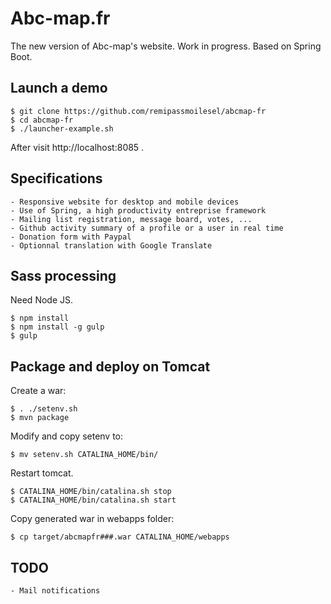 # Abc-map.fr

The new version of Abc-map's website. Work in progress.
Based on Spring Boot.

## Launch a demo

	$ git clone https://github.com/remipassmoilesel/abcmap-fr
	$ cd abcmap-fr
	$ ./launcher-example.sh

After visit http://localhost:8085 .

## Specifications

	- Responsive website for desktop and mobile devices
	- Use of Spring, a high productivity entreprise framework
	- Mailing list registration, message board, votes, ...
	- Github activity summary of a profile or a user in real time
	- Donation form with Paypal
	- Optionnal translation with Google Translate

## Sass processing

Need Node JS.

	$ npm install
	$ npm install -g gulp
	$ gulp

## Package and deploy on Tomcat

Create a war:

	$ . ./setenv.sh
	$ mvn package

Modify and copy setenv to:

	$ mv setenv.sh CATALINA_HOME/bin/

Restart tomcat.

	$ CATALINA_HOME/bin/catalina.sh stop
	$ CATALINA_HOME/bin/catalina.sh start

Copy generated war in webapps folder:

	$ cp target/abcmapfr###.war CATALINA_HOME/webapps

## TODO

    - Mail notifications
